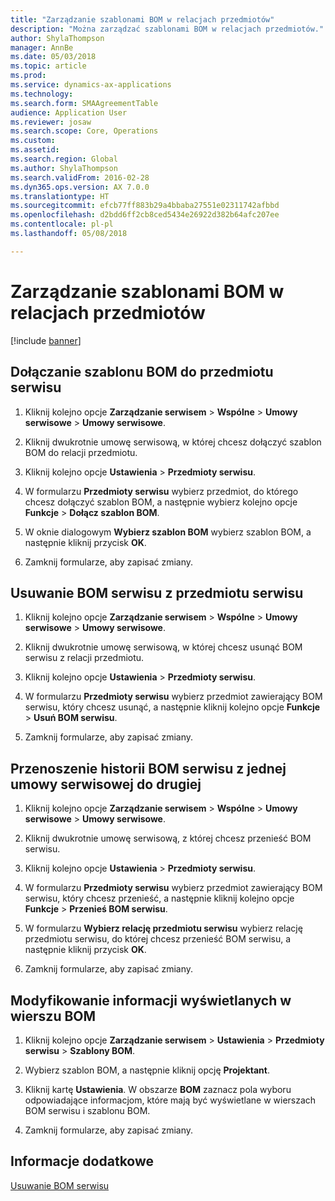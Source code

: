 ```yaml
---
title: "Zarządzanie szablonami BOM w relacjach przedmiotów"
description: "Można zarządzać szablonami BOM w relacjach przedmiotów."
author: ShylaThompson
manager: AnnBe
ms.date: 05/03/2018
ms.topic: article
ms.prod: 
ms.service: dynamics-ax-applications
ms.technology: 
ms.search.form: SMAAgreementTable
audience: Application User
ms.reviewer: josaw
ms.search.scope: Core, Operations
ms.custom: 
ms.assetid: 
ms.search.region: Global
ms.author: ShylaThompson
ms.search.validFrom: 2016-02-28
ms.dyn365.ops.version: AX 7.0.0
ms.translationtype: HT
ms.sourcegitcommit: efcb77ff883b29a4bbaba27551e02311742afbbd
ms.openlocfilehash: d2bdd6ff2cb8ced5434e26922d382b64afc207ee
ms.contentlocale: pl-pl
ms.lasthandoff: 05/08/2018

---
```



# <a name="manage-template-boms-on-object-relations"></a>Zarządzanie szablonami BOM w relacjach przedmiotów 

[!include [banner](../includes/banner.md)]


## <a name="attach-a-template-bom-to-a-service-object"></a>Dołączanie szablonu BOM do przedmiotu serwisu

1.  Kliknij kolejno opcje **Zarządzanie serwisem** \> **Wspólne** \> **Umowy serwisowe** \> **Umowy serwisowe**.

2.  Kliknij dwukrotnie umowę serwisową, w której chcesz dołączyć szablon BOM do relacji przedmiotu.

3.  Kliknij kolejno opcje **Ustawienia** \> **Przedmioty serwisu**.

4.  W formularzu **Przedmioty serwisu** wybierz przedmiot, do którego chcesz dołączyć szablon BOM, a następnie wybierz kolejno opcje **Funkcje** \> **Dołącz szablon BOM**.

5.  W oknie dialogowym **Wybierz szablon BOM** wybierz szablon BOM, a następnie kliknij przycisk **OK**.

6.  Zamknij formularze, aby zapisać zmiany.

## <a name="delete-a-service-bom-from-a-service-object"></a>Usuwanie BOM serwisu z przedmiotu serwisu

1.  Kliknij kolejno opcje **Zarządzanie serwisem** \> **Wspólne** \> **Umowy serwisowe** \> **Umowy serwisowe**.

2.  Kliknij dwukrotnie umowę serwisową, w której chcesz usunąć BOM serwisu z relacji przedmiotu.

3.  Kliknij kolejno opcje **Ustawienia** \> **Przedmioty serwisu**.

4.  W formularzu **Przedmioty serwisu** wybierz przedmiot zawierający BOM serwisu, który chcesz usunąć, a następnie kliknij kolejno opcje **Funkcje** \> **Usuń BOM serwisu**.

5.  Zamknij formularze, aby zapisać zmiany.

## <a name="move-the-service-bom-history-from-one-service-agreement-to-another"></a>Przenoszenie historii BOM serwisu z jednej umowy serwisowej do drugiej

1.  Kliknij kolejno opcje **Zarządzanie serwisem** \> **Wspólne** \> **Umowy serwisowe** \> **Umowy serwisowe**.

2.  Kliknij dwukrotnie umowę serwisową, z której chcesz przenieść BOM serwisu.

3.  Kliknij kolejno opcje **Ustawienia** \> **Przedmioty serwisu**.

4.  W formularzu **Przedmioty serwisu** wybierz przedmiot zawierający BOM serwisu, który chcesz przenieść, a następnie kliknij kolejno opcje **Funkcje** \> **Przenieś BOM serwisu**.

5.  W formularzu **Wybierz relację przedmiotu serwisu** wybierz relację przedmiotu serwisu, do której chcesz przenieść BOM serwisu, a następnie kliknij przycisk **OK**.

6.  Zamknij formularze, aby zapisać zmiany.

## <a name="modify-the-information-displayed-for-a-bom-line"></a>Modyfikowanie informacji wyświetlanych w wierszu BOM

1.  Kliknij kolejno opcje **Zarządzanie serwisem** \> **Ustawienia** \> **Przedmioty serwisu** \> **Szablony BOM**.

2.  Wybierz szablon BOM, a następnie kliknij opcję **Projektant**.

3.  Kliknij kartę **Ustawienia**. W obszarze **BOM** zaznacz pola wyboru odpowiadające informacjom, które mają być wyświetlane w wierszach BOM serwisu i szablonu BOM.

4.  Zamknij formularze, aby zapisać zmiany.

## <a name="see-also"></a>Informacje dodatkowe

[Usuwanie BOM serwisu](delete-service-bom.md)

  



